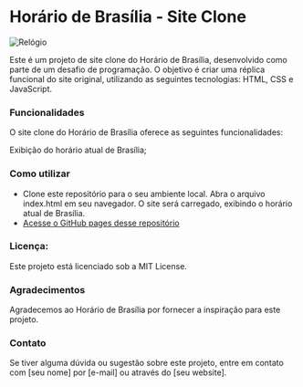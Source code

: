# Horário de Brasília - Site Clone

![Relógio](https://cdn.leonardo.ai/users/48bbf657-f3bb-45dc-8d93-bfdaf18086fd/generations/773647d7-7cd6-4bdd-8794-b32f194cfa39/DreamShaper_v7_clock_Brazil_cyberpunk_tech_ultra_HD_3.jpg)

Este é um projeto de site clone do Horário de Brasília, desenvolvido como parte de um desafio de programação. O objetivo é criar uma réplica funcional do site original, utilizando as seguintes tecnologias: HTML, CSS e JavaScript.

### Funcionalidades<br>
O site clone do Horário de Brasília oferece as seguintes funcionalidades:

Exibição do horário atual de Brasília;

### Como utilizar
- Clone este repositório para o seu ambiente local.
Abra o arquivo index.html em seu navegador.
O site será carregado, exibindo o horário atual de Brasília.
- <a href="https://possomato.github.io/HorarioDeBrasilia/" target="_blank">Acesse o GitHub pages desse repositório<a>

### Licença:<br>
Este projeto está licenciado sob a MIT License.

### Agradecimentos
Agradecemos ao Horário de Brasília por fornecer a inspiração para este projeto.

### Contato
Se tiver alguma dúvida ou sugestão sobre este projeto, entre em contato com [seu nome] por [e-mail] ou através do [seu website].
